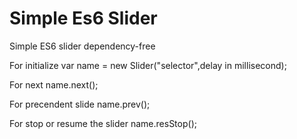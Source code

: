 # Simple Es6 Slider
Simple ES6 slider dependency-free 

For initialize var name = new Slider("selector",delay in millisecond);

For next name.next();

For precendent slide name.prev();

For stop or resume the slider name.resStop();
